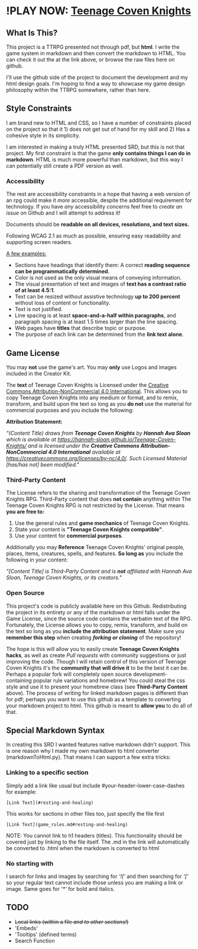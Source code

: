 # !PLAY NOW: [Teenage Coven Knights](https://hannah-sloan.github.io/Teenage-Coven-Knights/)



## What Is This?

This project is a TTRPG presented not through pdf, but **html**. I write the game system in markdown and then convert the markdown to HTML. You can check it out the at the link above, or browse the raw files here on github.

I'll use the github side of the project to document the development and my html design goals. I'm hoping to find a way to showcase my game design philosophy within the TTRPG somewhere, rather than here. 

## Style Constraints

I am brand new to HTML and CSS, so I have a number of constraints placed on the project so that it 1) does not get out of hand for my skill and 2) Has a cohesive style in its simplicity.

I am interested in making a truly HTML presented SRD, but this is not that project. My first constraint is that the game **only contains things I can do in markdown**. HTML is much more powerful than markdown, but this way I can potentially still create a PDF version as well.

### Accessibility

The rest are accessibility constraints in a hope that having a web version of an rpg could make it *more* accessible, despite the additional requirement for technology. If you have *any* accessibility concerns feel free to *create an issue* on Github and I will attempt to address it!

Documents should be **readable on all devices, resolutions, and text sizes.**

Following WCAG 2.1 as much as possible, ensuring easy readability and supporting screen readers.

<u>A few examples:</u>

-  Sections have headings that identify them: A correct **reading sequence can be programmatically determined**.
- Color is not used as the only visual means of conveying information.
- The visual presentation of text and images of **text has a contrast ratio of at least 4.5:1**.
- Text can be resized without assistive technology **up to 200 percent** without loss of content or functionality.
- Text is not justified.
- Line spacing is at least **space-and-a-half within paragraphs**, and paragraph spacing is at least 1.5 times larger than the line spacing.
- Web pages have **titles** that describe topic or purpose.
- The purpose of each link can be determined from the **link text alone**.

## Game License

You may **not** use the game's art. You may **only** use Logos and images included in the Creator Kit.

The **text** of Teenage Coven Knights is Licensed under the [Creative Commons Attribution-NonCommercial 4.0 International](https://creativecommons.org/licenses/by-nc/4.0/legalcode). This allows you to copy Teenage Coven Knights into any medium or format, and to remix, transform, and build upon the text so long as you **do not** use the material for commercial purposes and you include the following:

**Attribution Statement:**

*"(Content Title) draws from **Teenage Coven Knights** by **Hannah Ava Sloan** which is available at https://hannah-sloan.github.io/Teenage-Coven-Knights/ and is licensed under the **Creative Commons Attribution-NonCommercial 4.0 International** available at https://creativecommons.org/licenses/by-nc/4.0/. Such Licensed Material [has/has not] been modified."*

### **Third-Party Content**

The License refers to the sharing and transformation of the Teenage Coven Knights RPG. Third-Party content that does **not contain** anything within The Teenage Coven Knights RPG is not restricted by the License. That means **you are free to:**

1)  Use the general rules and **game mechanics** of Teenage Coven Knights. 
2)  State your content is **"Teenage Coven Knights compatible"**.
3)  Use your content for **commercial purposes**. 

Additionally you may **Reference** Teenage Coven Knights' original people, places, items, creatures, spells, and features. **So long as** you include the following in your content:

*"[Content Title] is Third-Party Content and is **not** affiliated with Hannah Ava Sloan, Teenage Coven Knights, or its creators."*

### Open Source

This project's code is publicly available here on this Github. Redistributing the project in its entirety or any of the markdown or html falls under the Game License, since the source code contains the verbatim text of the RPG. Fortunately, the License allows you to copy, remix, transform, and build on the text so long as you **include the attribution statement**. Make sure you **remember this step** when creating ***forking or cloning*** of the repository!

The hope is this will allow you to easily create **Teenage Coven Knights hacks**, as well as create *Pull requests* with community suggestions or just improving the code. Though I will retain control of this version of Teenage Coven Knights it's the **community that will drive it** to be the best it can be. Perhaps a popular fork will completely open source development- containing popular rule variations and homebrew! You could steal the css style and use it to present your homebrew class (see **Third-Party Content** above). The process of writing for linked markdown pages is different than for pdf; perhaps you want to use this github as a template to converting your markdown project to html. This github is meant to **allow you** to do all of that.

## Special Markdown Syntax

In creating this SRD I wanted features native markdown didn't support. This is one reason why I made my own markdown to html converter (markdownToHtml.py). That means I can support a few extra tricks:

### Linking to a specific section

Simply add a link like usual but include #your-header-lower-case-dashes for example: 

```
[Link Text](#resting-and-healing)
```

This works for sections in other files too, just specify the file first

```
[Link Text](game_rules.md#resting-and-healing)
```

NOTE: You cannot link to h1 headers (titles). This functionality should be covered just by linking to the file itself. The .md in the link will automatically be converted to .html when the markdown is converted to html

### No starting with

I search for links and images by searching for *'!['* and then searching for *'['* so your regular text cannot include those unless you are making a link or image. Same goes for *'\*'* for bold and italics.

## TODO

- ~~Local links (within a file *and to other sections!*)~~
- 'Embeds'
- 'Tooltips' (defined terms)
- Search Function